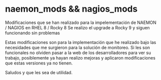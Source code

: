 # naemon_mods &&  nagios_mods
Modificaciones que se han realizado para la impelementación de NAEMON / NAGIOS en RHEL 8 / Rocky 8
Se realizo el upgrade a Rocky 9 y siguen funcionando sin problemas

Estas modificaciones son para la implementación que he realizado bajo las necesidades que me surgieron para la solución de monitoreo. 
Si les son funcionales no olviden pasar a la web de los desarrolladores para ver su trabajo, posiblemente ya hayan realizo mejoras y aplicaron modificaciones que estas versiones ya no tienen.

Saludos y que les sea de utilidad. 
